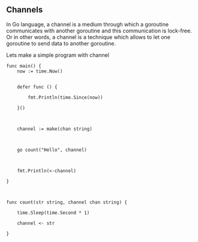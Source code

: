 ## Channels
In Go language, a channel is a medium through which a goroutine communicates with another goroutine and this communication is lock-free. Or in other words, a channel is a technique which allows to let one goroutine to send data to another goroutine.

Lets make a simple program with channel 
```
func main() {
    now := time.Now()
 

    defer func () {

        fmt.Println(time.Since(now))

    }()

  

    channel := make(chan string)

  

    go count("Hello", channel)

  

    fmt.Println(<-channel)

}

  

func count(str string, channel chan string) {

    time.Sleep(time.Second * 1)

    channel <- str

}
```